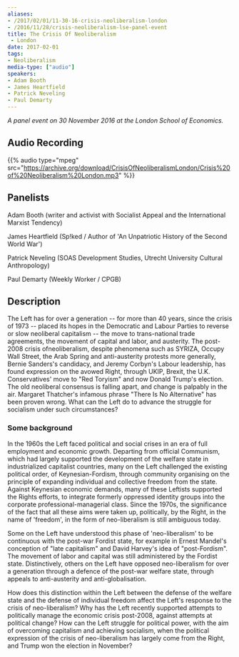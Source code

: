 ```yaml
---
aliases:
- /2017/02/01/11-30-16-crisis-neoliberalism-london
- /2016/11/28/crisis-neoliberalism-lse-panel-event
title: The Crisis Of Neoliberalism
 - London
date: 2017-02-01
tags:
- Neoliberalism
media-type: ["audio"]
speakers:
- Adam Booth
- James Heartfield
- Patrick Neveling
- Paul Demarty
---
```


_A panel event on 30 November 2016 at the London School of Economics._

## Audio Recording

{{% audio type="mpeg" src="https://archive.org/download/CrisisOfNeoliberalismLondon/Crisis%20of%20Neoliberalism%20London.mp3" %}}


## Panelists

Adam Booth (writer and activist with Socialist Appeal and the International Marxist Tendency)

James Heartfield (Sp!ked / Author of 'An Unpatriotic History of the Second World War')

Patrick Neveling (SOAS Development Studies, Utrecht University Cultural Anthropology)

Paul Demarty (Weekly Worker / CPGB)

## Description

The Left has for over a generation -- for more than 40 years, since the crisis of 1973 -- placed its hopes in the Democratic and Labour Parties to reverse or slow neoliberal capitalism -- the move to trans-national trade agreements, the movement of capital and labor, and austerity. The post-2008 crisis ofneoliberalism, despite phenomena such as SYRIZA, Occupy Wall Street, the Arab Spring and anti-austerity protests more generally, Bernie Sanders's candidacy, and Jeremy Corbyn's Labour leadership, has found expression on the avowed Right, through UKIP, Brexit, the U.K. Conservatives' move to "Red Toryism" and now Donald Trump's election. The old neoliberal consensus is falling apart, and change is palpably in the air. Margaret Thatcher's infamous phrase "There Is No Alternative" has been proven wrong. What can the Left do to advance the struggle for socialism under such circumstances?

### Some background

In the 1960s the Left faced political and social crises in an era of full employment and economic growth. Departing from official Communism, which had largely supported the development of the welfare state in industrialized capitalist countries, many on the Left challenged the existing political order, of Keynesian-Fordism, through community organising on the principle of expanding individual and collective freedom from the state. Against Keynesian economic demands, many of these Leftists supported the Rights efforts, to integrate formerly oppressed identity groups into the corporate professional-managerial class. Since the 1970s, the significance of the fact that all these aims were taken up, politically, by the Right, in the name of 'freedom', in the form of neo-liberalism is still ambiguous today.

Some on the Left have understood this phase of 'neo-liberalism' to be continuous with the post-war Fordist state, for example in Ernest Mandel's conception of "late capitalism" and David Harvey's idea of "post-Fordism". The movement of labor and capital was still administered by the Fordist state. Distinctively, others on the Left have opposed neo-liberalism for over a generation through a defence of the post-war welfare state, through appeals to anti-austerity and anti-globalisation.

How does this distinction within the Left between the defense of the welfare state and the defense of individual freedom affect the Left's response to the crisis of neo-liberalism? Why has the Left recently supported attempts to politically manage the economic crisis post-2008, against attempts at political change? How can the Left struggle for political power, with the aim of overcoming capitalism and achieving socialism, when the political expression of the crisis of neo-liberalism has largely come from the Right, and Trump won the election in November?
